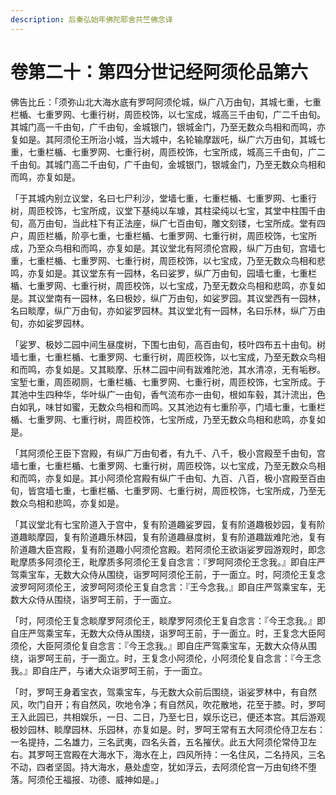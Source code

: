 ```yaml
---
description: 后秦弘始年佛陀耶舍共竺佛念译
---
```


# 卷第二十：第四分世记经阿须伦品第六

佛告比丘：「须弥山北大海水底有罗呵阿须伦城，纵广八万由旬，其城七重，七重栏楯、七重罗网、七重行树，周匝校饰，以七宝成，城高三千由旬，广二千由旬。其城门高一千由旬，广千由旬，金城银门，银城金门，乃至无数众鸟相和而鸣，亦复如是。其阿须伦王所治小城，当大城中，名轮输摩跋吒，纵广六万由旬，其城七重，七重栏楯、七重罗网、七重行树，周匝校饰，七宝所成，城高三千由旬，广二千由旬。其城门高二千由旬，广千由旬，金城银门，银城金门，乃至无数众鸟相和而鸣，亦复如是。

「于其城内别立议堂，名曰七尸利沙，堂墙七重，七重栏楯、七重罗网、七重行树，周匝校饰，七宝所成，议堂下基纯以车璩，其柱梁纯以七宝，其堂中柱围千由旬，高万由旬，当此柱下有正法座，纵广七百由旬，雕文刻镂，七宝所成。堂有四户，周匝栏楯，阶亭七重，七重栏楯、七重罗网、七重行树，周匝校饰，七宝所成，乃至众鸟相和而鸣，亦复如是。其议堂北有阿须伦宫殿，纵广万由旬，宫墙七重，七重栏楯、七重罗网、七重行树，周匝校饰，以七宝成，乃至无数众鸟相和悲鸣，亦复如是。其议堂东有一园林，名曰娑罗，纵广万由旬，园墙七重，七重栏楯、七重罗网、七重行树，周匝校饰，以七宝成，乃至无数众鸟相和悲鸣，亦复如是。其议堂南有一园林，名曰极妙，纵广万由旬，如娑罗园。其议堂西有一园林，名曰睒摩，纵广万由旬，亦如娑罗园林。其议堂北有一园林，名曰乐林，纵广万由旬，亦如娑罗园林。

「娑罗、极妙二园中间生昼度树，下围七由旬，高百由旬，枝叶四布五十由旬。树墙七重，七重栏楯、七重罗网、七重行树，周匝校饰，以七宝成，乃至无数众鸟相和而鸣，亦复如是。又其睒摩、乐林二园中间有跋难陀池，其水清凉，无有垢秽。宝堑七重，周匝砌厕，七重栏楯、七重罗网、七重行树，周匝校饰，七宝所成。于其池中生四种华，华叶纵广一由旬，香气流布亦一由旬，根如车毂，其汁流出，色白如乳，味甘如蜜，无数众鸟相和而鸣。又其池边有七重阶亭，门墙七重，七重栏楯、七重罗网、七重行树，周匝校饰，七宝所成，乃至无数众鸟相和悲鸣，亦复如是。

「其阿须伦王臣下宫殿，有纵广万由旬者，有九千、八千，极小宫殿至千由旬，宫墙七重，七重栏楯、七重罗网、七重行树，周匝校饰，以七宝成，乃至无数众鸟相和而鸣，亦复如是。其小阿须伦宫殿有纵广千由旬、九百、八百，极小宫殿至百由旬，皆宫墙七重，七重栏楯、七重罗网、七重行树，周匝校饰，七宝所成，乃至无数众鸟相和悲鸣，亦复如是。

「其议堂北有七宝阶道入于宫中，复有阶道趣娑罗园，复有阶道趣极妙园，复有阶道趣睒摩园，复有阶道趣乐林园，复有阶道趣昼度树，复有阶道趣跋难陀池，复有阶道趣大臣宫殿，复有阶道趣小阿须伦宫殿。若阿须伦王欲诣娑罗园游观时，即念毗摩质多阿须伦王，毗摩质多阿须伦王复自念言：『罗呵阿须伦王念我。』即自庄严驾乘宝车，无数大众侍从围绕，诣罗呵阿须伦王前，于一面立。时，阿须伦王复念波罗呵阿须伦王，波罗呵阿须伦王复自念言：『王今念我。』即自庄严驾乘宝车，无数大众侍从围绕，诣罗呵王前，于一面立。

「时，阿须伦王复念睒摩罗阿须伦王，睒摩罗阿须伦王复自念言：『今王念我。』即自庄严驾乘宝车，无数大众侍从围绕，诣罗呵王前，于一面立。时，王复念大臣阿须伦，大臣阿须伦复自念言：『今王念我。』即自庄严驾乘宝车，无数大众侍从围绕，诣罗呵王前，于一面立。时，王复念小阿须伦，小阿须伦复自念言：『今王念我。』即自庄严，与诸大众诣罗呵王前，于一面立。

「时，罗呵王身着宝衣，驾乘宝车，与无数大众前后围绕，诣娑罗林中，有自然风，吹门自开；有自然风，吹地令净；有自然风，吹花散地，花至于膝。时，罗呵王入此园已，共相娱乐，一日、二日，乃至七日，娱乐讫已，便还本宫。其后游观极妙园林、睒摩园林、乐园林，亦复如是。时，罗呵王常有五大阿须伦侍卫左右：一名提持，二名雄力，三名武夷，四名头首，五名摧伏。此五大阿须伦常侍卫左右。其罗呵王宫殿在大海水下，海水在上，四风所持：一名住风，二名持风，三名不动，四者坚固。持大海水，悬处虚空，犹如浮云，去阿须伦宫一万由旬终不堕落。阿须伦王福报、功德、威神如是。」

